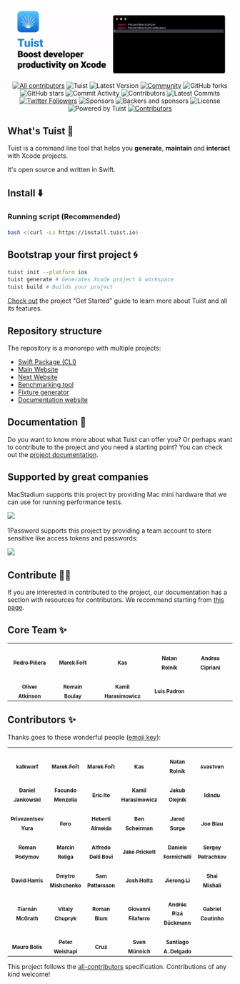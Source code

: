 <div align="center">
<img src="assets/header.gif"/>
  <a href="#contributors-"><img src="https://img.shields.io/badge/all_contributors-2-orange.svg?style=flat-square" alt="All contributors"></a>
  <img src="https://github.com/tuist/tuist/workflows/Tuist/badge.svg" alt="Tuist">
  <img src="https://img.shields.io/github/v/release/tuist/tuist?include_prereleases&style=flat-square" alt="Latest Version">
  <a href="http://community.tuist.io"><img src="https://img.shields.io/badge/community-tuist-blue?style=flat-square" alt="Community"></a>
  <img src="https://img.shields.io/github/forks/tuist/tuist?style=flat-square" alt="GitHub forks">
  <img src="https://img.shields.io/github/stars/tuist/tuist?style=flat-square" alt="GitHub stars">
  <img src="https://img.shields.io/github/commit-activity/w/tuist/tuist?style=flat-square" alt="Commit Activity">
    <img src="https://img.shields.io/github/contributors/tuist/tuist?style=flat-square" alt="Contributors">
  <img src="https://img.shields.io/github/commits-since/tuist/tuist/latest?style=flat-square" alt="Latest Commits">
  <a href="http://twitter.com/tuistio"><img src="https://img.shields.io/twitter/follow/tuistio?style=flat-square" alt="Twitter Followers"></a>
  <img src="https://img.shields.io/opencollective/sponsors/tuistapp?style=flat-square" alt="Sponsors">
  <img src="https://img.shields.io/opencollective/all/tuistapp?style=flat-square" alt="Backers and sponsors">
  <img src="https://img.shields.io/github/license/tuist/tuist?style=flat-square" alt="License">
  <img src="https://img.shields.io/badge/Powered%20by-Tuist-blue" alt="Powered by Tuist">
  <a href="#contributors-"><img src="https://img.shields.io/badge/all_contributors-3-orange.svg?style=flat-square" alt="Contributors"></a>
</div>

## What's Tuist 🕺

Tuist is a command line tool that helps you **generate**, **maintain** and **interact** with Xcode projects.

It's open source and written in Swift.

## Install ⬇️

### Running script (Recommended)

```bash
bash <(curl -Ls https://install.tuist.io)
```

## Bootstrap your first project 🌀

```bash
tuist init --platform ios
tuist generate # Generates Xcode project & workspace
tuist build # Builds your project
```

[Check out](https://docs.tuist.io) the project "Get Started" guide to learn more about Tuist and all its features.

## Repository structure

The repository is a monorepo with multiple projects:

- [Swift Package (CLI)](/)
- [Main Website](projects/website)
- [Next Website](projects/next)
- [Benchmarking tool](projects/tuistbench)
- [Fixture generator](projects/fixturegen)
- [Documentation website](projects/docs)

## Documentation 📝

Do you want to know more about what Tuist can offer you? Or perhaps want to contribute to the project and you need a starting point? You can check out the [project documentation](https://docs.tuist.io/tutorial/get-started/).

## Supported by great companies

MacStadium supports this project by providing Mac mini hardware that we can use for running performance tests.

<img width="200" src="assets/MacStadium.png"/>

1Password supports this project by providing a team account to store sensitive like access tokens and passwords:

<img width="100" src="assets/1Password.png"/>

## Contribute 👩‍💻

If you are interested in contributed to the project, our documentation has a section with resources for contributors. We recommend starting from [this page](https://docs.tuist.io/contributors/get-started).

## Core Team ✨

<table>
  <tr>
    <td align="center"><a href="https://github.com/pepibumur"><img src="https://avatars1.githubusercontent.com/u/663605?v=4" width="100px;" alt=""/><br /><sub><b>Pedro Piñera</b></sub></a><br /></td>
    <td align="center"><a href="https://github.com/fortmarek"><img src="https://avatars0.githubusercontent.com/u/9371695?v=4" width="100px;" alt=""/><br /><sub><b>Marek Fořt</b></sub></a><br /></td>
    <td align="center"><a href="http://www.matrixprojects.net"><img src="https://avatars3.githubusercontent.com/u/11914919?v=4" width="100px;" alt=""/><br /><sub><b>Kas</b></sub></a><br /></td>
    <td align="center"><a href="http://natanrolnik.me"><img src="https://avatars3.githubusercontent.com/u/1164565?v=4" width="100px;" alt=""/><br /><sub><b>Natan Rolnik</b></sub></a><br /></td>
    <td align="center"><a href="https://github.com/andreacipriani"><img src="https://avatars3.githubusercontent.com/u/536929?v=4" width="100px;" alt=""/><br /><sub><b>Andrea Cipriani</b></sub></a><br /></td>
  </tr>
  <tr>
    <td align="center"><a href="https://github.com/ollieatkinson"><img src="https://avatars1.githubusercontent.com/u/1382565?v=4" width="100px;" alt=""/><br /><sub><b>Oliver Atkinson</b></sub></a><br /></td>
    <td align="center"><a href="https://github.com/RomainBoulay"><img src="https://avatars1.githubusercontent.com/u/169323?v=4" width="100px;" alt=""/><br /><sub><b>Romain Boulay</b></sub></a><br /></td>
    <td align="center"><a href="https://github.com/laxmorek"><img src="https://avatars1.githubusercontent.com/u/4774319?v=4" width="100px;" alt=""/><br /><sub><b>Kamil Harasimowicz</b></sub></a><br /></td>
    <td align="center"><a href="http://www.luispadron.com"><img src="https://avatars3.githubusercontent.com/u/13840545?v=4" width="100px;" alt=""/><br /><sub><b>Luis Padron</b></sub></a></td>
  </tr>
</table>

## Contributors ✨

Thanks goes to these wonderful people ([emoji key](https://allcontributors.org/docs/en/emoji-key)):

<!-- ALL-CONTRIBUTORS-LIST:START - Do not remove or modify this section -->
<!-- prettier-ignore-start -->
<!-- markdownlint-disable -->
<table>
  <tr>
    <td align="center"><a href="https://github.com/kalkwarf"><img src="https://avatars1.githubusercontent.com/u/1033839?v=4" width="100px;" alt=""/><br /><sub><b>kalkwarf</b></sub></a></td>
    <td align="center"><a href="https://github.com/fortmarek"><img src="https://avatars0.githubusercontent.com/u/9371695?v=4" width="100px;" alt=""/><br /><sub><b>Marek Fořt</b></sub></a></td>
    <td align="center"><a href="https://github.com/fortmarek"><img src="https://avatars0.githubusercontent.com/u/9371695?v=4" width="100px;" alt=""/><br /><sub><b>Marek Fořt</b></sub></a></td>
    <td align="center"><a href="http://www.matrixprojects.net"><img src="https://avatars3.githubusercontent.com/u/11914919?v=4" width="100px;" alt=""/><br /><sub><b>Kas</b></sub></a></td>
    <td align="center"><a href="http://natanrolnik.me"><img src="https://avatars3.githubusercontent.com/u/1164565?v=4" width="100px;" alt=""/><br /><sub><b>Natan Rolnik</b></sub></a></td>
    <td align="center"><a href="https://github.com/svastven"><img src="https://avatars0.githubusercontent.com/u/42235915?v=4" width="100px;" alt=""/><br /><sub><b>svastven</b></sub></a></td>
    <td align="center"><a href="http://bhuemer.github.io"><img src="https://avatars2.githubusercontent.com/u/1212480?v=4" width="100px;" alt=""/><br /><sub><b>Bernhard Huemer</b></sub></a></td>
  </tr>
  <tr>
    <td align="center"><a href="https://djankowski.dev"><img src="https://avatars0.githubusercontent.com/u/10795657?v=4" width="100px;" alt=""/><br /><sub><b>Daniel Jankowski</b></sub></a></td>
    <td align="center"><a href="https://github.com/facumenzella"><img src="https://avatars1.githubusercontent.com/u/1125252?v=4" width="100px;" alt=""/><br /><sub><b>Facundo Menzella</b></sub></a></td>
    <td align="center"><a href="https://github.com/eito"><img src="https://avatars3.githubusercontent.com/u/775643?v=4" width="100px;" alt=""/><br /><sub><b>Eric Ito</b></sub></a></td>
    <td align="center"><a href="https://github.com/laxmorek"><img src="https://avatars2.githubusercontent.com/u/4774319?v=4" width="100px;" alt=""/><br /><sub><b>Kamil Harasimowicz</b></sub></a></td>
    <td align="center"><a href="https://github.com/olejnjak"><img src="https://avatars1.githubusercontent.com/u/3148214?v=4" width="100px;" alt=""/><br /><sub><b>Jakub Olejník</b></sub></a></td>
    <td align="center"><a href="https://github.com/lakpa"><img src="https://avatars0.githubusercontent.com/u/389328?v=4" width="100px;" alt=""/><br /><sub><b>ldindu</b></sub></a></td>
    <td align="center"><a href="https://github.com/gtsifrikas"><img src="https://avatars2.githubusercontent.com/u/8904378?v=4" width="100px;" alt=""/><br /><sub><b>George Tsifrikas</b></sub></a></td>
  </tr>
  <tr>
    <td align="center"><a href="https://github.com/yurapriv"><img src="https://avatars2.githubusercontent.com/u/7814127?v=4" width="100px;" alt=""/><br /><sub><b>Privezentsev Yura</b></sub></a></td>
    <td align="center"><a href="http://ferologics.github.io"><img src="https://avatars2.githubusercontent.com/u/5576161?v=4" width="100px;" alt=""/><br /><sub><b>Fero</b></sub></a></td>
    <td align="center"><a href="https://heberti.com"><img src="https://avatars0.githubusercontent.com/u/103670?v=4" width="100px;" alt=""/><br /><sub><b>Heberti Almeida</b></sub></a></td>
    <td align="center"><a href="http://benscheirman.com"><img src="https://avatars0.githubusercontent.com/u/59140?v=4" width="100px;" alt=""/><br /><sub><b>Ben Scheirman</b></sub></a></td>
    <td align="center"><a href="https://jsorge.net"><img src="https://avatars3.githubusercontent.com/u/2585841?v=4" width="100px;" alt=""/><br /><sub><b>Jared Sorge</b></sub></a></td>
    <td align="center"><a href="https://joeblau.com"><img src="https://avatars1.githubusercontent.com/u/1218847?v=4" width="100px;" alt=""/><br /><sub><b>Joe Blau</b></sub></a></td>
    <td align="center"><a href="https://twitter.com/dchavezlive"><img src="https://avatars0.githubusercontent.com/u/2475932?v=4" width="100px;" alt=""/><br /><sub><b>David Chavez</b></sub></a></td>
  </tr>
  <tr>
    <td align="center"><a href="https://www.linkedin.com/in/роман-подымов-72338ab0/"><img src="https://avatars3.githubusercontent.com/u/10789692?v=4" width="100px;" alt=""/><br /><sub><b>Roman Podymov</b></sub></a></td>
    <td align="center"><a href="https://github.com/marcinreliga-fn"><img src="https://avatars0.githubusercontent.com/u/76949651?v=4" width="100px;" alt=""/><br /><sub><b>Marcin Religa</b></sub></a></td>
    <td align="center"><a href="https://github.com/adellibovi"><img src="https://avatars3.githubusercontent.com/u/67916?v=4" width="100px;" alt=""/><br /><sub><b>Alfredo Delli Bovi</b></sub></a></td>
    <td align="center"><a href="https://github.com/Jake-Prickett"><img src="https://avatars1.githubusercontent.com/u/26095410?v=4" width="100px;" alt=""/><br /><sub><b>Jake Prickett</b></sub></a></td>
    <td align="center"><a href="https://github.com/danyf90"><img src="https://avatars.githubusercontent.com/u/2794031?v=4" width="100px;" alt=""/><br /><sub><b>Daniele Formichelli</b></sub></a></td>
    <td align="center"><a href="https://www.facebook.com/PetrachkovSergey"><img src="https://avatars.githubusercontent.com/u/7995896?v=4" width="100px;" alt=""/><br /><sub><b>Sergey Petrachkov</b></sub></a></td>
    <td align="center"><a href="http://jinuman.github.io/resume"><img src="https://avatars.githubusercontent.com/u/26243835?v=4" width="100px;" alt=""/><br /><sub><b>Jinwoo, Kim</b></sub></a></td>
  </tr>
  <tr>
    <td align="center"><a href="https://github.com/thedavidharris"><img src="https://avatars.githubusercontent.com/u/5666250?v=4" width="100px;" alt=""/><br /><sub><b>David Harris</b></sub></a></td>
    <td align="center"><a href="https://github.com/DimaMishchenko"><img src="https://avatars.githubusercontent.com/u/25247301?v=4" width="100px;" alt=""/><br /><sub><b>Dmytro Mishchenko</b></sub></a></td>
    <td align="center"><a href="http://www.sampettersson.com"><img src="https://avatars.githubusercontent.com/u/5459507?v=4" width="100px;" alt=""/><br /><sub><b>Sam Pettersson</b></sub></a></td>
    <td align="center"><a href="http://www.joshholtz.com"><img src="https://avatars.githubusercontent.com/u/401294?v=4" width="100px;" alt=""/><br /><sub><b>Josh Holtz</b></sub></a></td>
    <td align="center"><a href="http://jierong.dev"><img src="https://avatars.githubusercontent.com/u/7414906?v=4" width="100px;" alt=""/><br /><sub><b>Jierong Li</b></sub></a></td>
    <td align="center"><a href="https://twitter.com/freak4pc"><img src="https://avatars.githubusercontent.com/u/605076?v=4" width="100px;" alt=""/><br /><sub><b>Shai Mishali</b></sub></a></td>
    <td align="center"><a href="https://twitter.com/FranzJBusch"><img src="https://avatars.githubusercontent.com/u/3491887?v=4" width="100px;" alt=""/><br /><sub><b>Franz Busch</b></sub></a></td>
  </tr>
  <tr>
    <td align="center"><a href="https://github.com/tiarnann"><img src="https://avatars.githubusercontent.com/u/10522081?v=4" width="100px;" alt=""/><br /><sub><b>Tíarnán McGrath</b></sub></a></td>
    <td align="center"><a href="https://github.com/softmaxsg"><img src="https://avatars.githubusercontent.com/u/3723817?v=4" width="100px;" alt=""/><br /><sub><b>Vitaly Chupryk</b></sub></a></td>
    <td align="center"><a href="https://github.com/rmnblm"><img src="https://avatars.githubusercontent.com/u/5942764?v=4" width="100px;" alt=""/><br /><sub><b>Roman Blum</b></sub></a></td>
    <td align="center"><a href="http://nanotek.me"><img src="https://avatars.githubusercontent.com/u/7265334?v=4" width="100px;" alt=""/><br /><sub><b>Giovanni Filaferro</b></sub></a></td>
    <td align="center"><a href="http://twitter.com/tovkal"><img src="https://avatars.githubusercontent.com/u/5960675?v=4" width="100px;" alt=""/><br /><sub><b>Andrés Pizá Bückmann</b></sub></a></td>
    <td align="center"><a href="http://coutinho.dev"><img src="https://avatars.githubusercontent.com/u/17842860?v=4" width="100px;" alt=""/><br /><sub><b>Gabriel Coutinho</b></sub></a></td>
    <td align="center"><a href="https://medium.com/@riccardocipolleschi"><img src="https://avatars.githubusercontent.com/u/11162307?v=4" width="100px;" alt=""/><br /><sub><b>Riccardo</b></sub></a></td>
  </tr>
  <tr>
    <td align="center"><a href="https://github.com/bolismauro"><img src="https://avatars.githubusercontent.com/u/771999?v=4" width="100px;" alt=""/><br /><sub><b>Mauro Bolis</b></sub></a></td>
    <td align="center"><a href="https://twitter.com/iteractive_man"><img src="https://avatars.githubusercontent.com/u/461805?v=4" width="100px;" alt=""/><br /><sub><b>Peter Weishapl</b></sub></a></td>
    <td align="center"><a href="http://stackoverflow.com/users/1878594/swiftycruz"><img src="https://avatars.githubusercontent.com/u/2609775?v=4" width="100px;" alt=""/><br /><sub><b>Cruz</b></sub></a></td>
    <td align="center"><a href="https://github.com/svenmuennich"><img src="https://avatars.githubusercontent.com/u/1932115?v=4" width="100px;" alt=""/><br /><sub><b>Sven Münnich</b></sub></a></td>
    <td align="center"><a href="https://github.com/santi-d"><img src="https://avatars.githubusercontent.com/u/993826?v=4" width="100px;" alt=""/><br /><sub><b>Santiago A. Delgado</b></sub></a></td>
  </tr>
</table>

<!-- markdownlint-restore -->
<!-- prettier-ignore-end -->

<!-- ALL-CONTRIBUTORS-LIST:END -->

This project follows the [all-contributors](https://github.com/all-contributors/all-contributors) specification. Contributions of any kind welcome!
